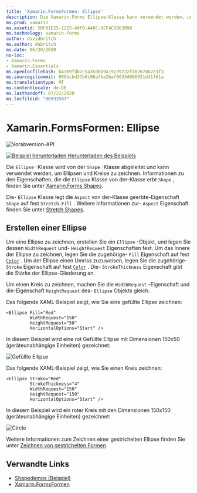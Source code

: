 ```yaml
---
title: 'Xamarin.FormsFormen: Ellipse'
description: Die Xamarin.Forms Ellipse-Klasse kann verwendet werden, um Ellipsen und Kreise zu zeichnen.
ms.prod: xamarin
ms.assetid: 5BF81E25-12E5-49F0-A40C-0CF4C5D63B9B
ms.technology: xamarin-forms
author: davidbritch
ms.author: dabritch
ms.date: 06/20/2020
no-loc:
- Xamarin.Forms
- Xamarin.Essentials
ms.openlocfilehash: b4369fdb7c5a35d6b9a192d9222fd82670b7e3f3
ms.sourcegitcommit: 008bcbd37b6c96a7be2baf0633d066931d41f61a
ms.translationtype: MT
ms.contentlocale: de-DE
ms.lasthandoff: 07/22/2020
ms.locfileid: "86933587"
---
```

# <a name="xamarinforms-shapes-ellipse"></a>Xamarin.FormsFormen: Ellipse

![Vorabversion-API](~/media/shared/preview.png "Diese API ist derzeit als Vorabversion erhältlich.")

[![Beispiel herunterladen](~/media/shared/download.png) Herunterladen des Beispiels](https://docs.microsoft.com/samples/xamarin/xamarin-forms-samples/userinterface-shapesdemos/)

Die `Ellipse` -Klasse wird von der `Shape` -Klasse abgeleitet und kann verwendet werden, um Ellipsen und Kreise zu zeichnen. Informationen zu den Eigenschaften, die die `Ellipse` Klasse von der-Klasse erbt `Shape` , finden Sie unter [ Xamarin.Forms Shapes](index.md).

Die- `Ellipse` Klasse legt die `Aspect` von der-Klasse geerbte-Eigenschaft `Shape` auf fest `Stretch.Fill` . Weitere Informationen zur- `Aspect` Eigenschaft finden Sie unter [Stretch Shapes](index.md#stretch-shapes).

## <a name="create-an-ellipse"></a>Erstellen einer Ellipse

Um eine Ellipse zu zeichnen, erstellen Sie ein `Ellipse` -Objekt, und legen Sie dessen `WidthRequest` und- `HeightRequest` Eigenschaften fest. Um das Innere der Ellipse zu zeichnen, legen Sie die zugehörige- `Fill` Eigenschaft auf fest [`Color`](xref:Xamarin.Forms.Color) . Um der Ellipse einen Umriss zuzuweisen, legen Sie die zugehörige- `Stroke` Eigenschaft auf fest [`Color`](xref:Xamarin.Forms.Color) . Die- `StrokeThickness` Eigenschaft gibt die Stärke der Ellipse-Gliederung an.

Um einen Kreis zu zeichnen, machen Sie die `WidthRequest` -Eigenschaft und die-Eigenschaft `HeightRequest` des- `Ellipse` Objekts gleich.

Das folgende XAML-Beispiel zeigt, wie Sie eine gefüllte Ellipse zeichnen:

```xaml
<Ellipse Fill="Red"
         WidthRequest="150"
         HeightRequest="50"
         HorizontalOptions="Start" />
```

In diesem Beispiel wird eine rot Gefüllte Ellipse mit Dimensionen 150x50 (geräteunabhängige Einheiten) gezeichnet:

![Gefüllte Ellipse](ellipse-images/filled.png "Gefüllte Ellipse")

Das folgende XAML-Beispiel zeigt, wie Sie einen Kreis zeichnen:

```xaml
<Ellipse Stroke="Red"
         StrokeThickness="4"
         WidthRequest="150"
         HeightRequest="150"
         HorizontalOptions="Start" />
```

In diesem Beispiel wird ein roter Kreis mit den Dimensionen 150x150 (geräteunabhängige Einheiten) gezeichnet:

![Circle](ellipse-images/circle.png "Circle")

Weitere Informationen zum Zeichnen einer gestrichelten Ellipse finden Sie unter [Zeichnen von gestrichelten Formen](index.md#draw-dashed-shapes).

## <a name="related-links"></a>Verwandte Links

- [Shapedemos (Beispiel)](https://docs.microsoft.com/samples/xamarin/xamarin-forms-samples/userinterface-shapesdemos/)
- [Xamarin.FormsFormen](index.md)
